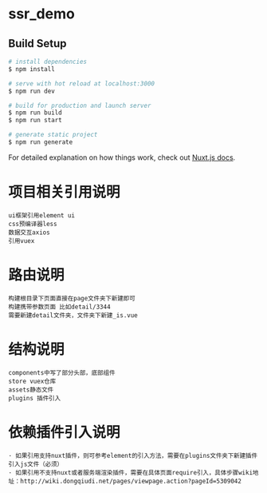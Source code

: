# ssr_demo

## Build Setup

```bash
# install dependencies
$ npm install

# serve with hot reload at localhost:3000
$ npm run dev

# build for production and launch server
$ npm run build
$ npm run start

# generate static project
$ npm run generate
```

For detailed explanation on how things work, check out [Nuxt.js docs](https://nuxtjs.org).

# 项目相关引用说明
    ui框架引用element ui
    css预编译器less
    数据交互axios
    引用vuex
# 路由说明
    构建根目录下页面直接在page文件夹下新建即可
    构建携带参数页面 比如detail/3344
    需要新建detail文件夹，文件夹下新建_is.vue
# 结构说明
    components中写了部分头部，底部组件
    store vuex仓库
    assets静态文件
    plugins 插件引入
# 依赖插件引入说明
    · 如果引用支持nuxt插件，则可参考element的引入方法，需要在plugins文件夹下新建插件引入js文件（必须）
    · 如果引用不支持nuxt或者服务端渲染插件，需要在具体页面require引入，具体步骤wiki地址：http://wiki.dongqiudi.net/pages/viewpage.action?pageId=5309042
